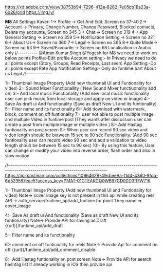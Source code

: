 https://xd.adobe.com/view/38753b94-7296-413a-8282-7e05cb18a23a-6d26/grid
https://img.ly/

****M8**** All Settings
Kaveri
1-> Profile -> Get And Edit, Screen no 37-40
2-> Account -> Privacy, Change Number, Change Password, Blocked contacts, Delete my accounts, Screen
no 345
3-> Chat -> Screen no 319
4-> App General Setting -> Screen no 359
5-> Notification Setting -> Screen no 321
6-> About Us-> Screen no 360
7-> Legal-> Screen no 365
8-> Quite Mode-> Screen no 53
9-> Saved/Favourite -> Screen no 68
Localisation in Arabic only
//----------
@Aman Kumar Singh @Yogesh for M8 we need to work on below points
Profile:-Edit profile
Account setting:- In Privacy we need to do all points except (Story, Groups, Read Receipts, Last
seen)
App Setting:-Do all points except Rate App
Notification Setting:- Only do funtime part
About us
Legal
//-------------

1:- Thumbnail Image Property (Add new thumbnail UI and Funtionality for video)
2:- Sound Mixer Functionallity ( New Sound Mixer functiuonality add on)
3:- Add local music Functionality (Add new local music functionality user can pick music from local
storage and apply on video or image)
4:- Save As draft ui And functionality (Save as draft New UI and its funtionality)
5:- Filter name and its functionality
6:- Add download with watermark, block, comment on off funtionality
7:- user not able to post multiple image and multiple Video in funtime post  (They wants after
discussion user can create a post from multiple image or multiple video )
8:- Add Hastag funtionality on post screen
9:- When user can record 90 sec video and video length should be between 15 sec to 90 sec
Functionality.   (Add 90 sec funtionality user can record video 90 sec and add a validation to video
length shoulr be between 15 sec to 90 sec)
10:- By using this feature, User can change or modify your video into reverse order, flash order and
also in slow motion.

//--------------------------------------------------------------------------------------------------------------------------------
https://api.postman.com/collections/10964628-49cbee9a-f1d4-4360-8fda-6d529567eae5?access_key=PMAT-01GTEAKGQ0WB67CD0DD3R7W71K

1:- Thumbnail Image Property (Add new thumbnail UI and Funtionality for video)
Note-> cover image key is not present in this api while creating reel
API -> auth_service/funtime_api/add_funtime
for point 1 key name => cover_image

4:- Save As draft ui And functionality (Save as draft New UI and its funtionality)
Note-> Provide API for saving as Draft
{{url}}/funtime_api/add_draft

5:- Filter name and its functionality

6:- comment on off funtionality for reels
Note-> Provide Api for comment on off
{{url}}/funtime_api/add_comment_disable

8:- Add Hastag funtionality on post screen
Note-> Provide API for search hashtag list
If already working in iOS then provide api